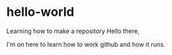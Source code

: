 # hello-world
Learning how to make a repository
 Hello there,
 
 I'm on here to learn how to work github and how it runs.
